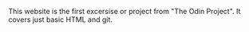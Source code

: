 This website is the first excersise or project from "The Odin Project". It covers just basic HTML and git.
